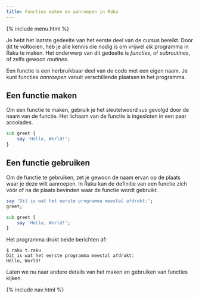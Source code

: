 ```yaml
---
title: Functies maken en aanroepen in Raku
---
```


{% include menu.html %}

Je hebt het laatste gedeelte van het eerste deel van de cursus bereikt. Door dit te voltooien, heb je alle kennis die nodig is om vrijwel _elk_ programma in Raku te maken. Het onderwerp van dit gedeelte is _functies_, of _subroutines_, of zelfs gewoon _routines_.

Een functie is een herbruikbaar deel van de code met een eigen naam. Je kunt functies _aanroepen_ vanuit verschillende plaatsen in het programma.

## Een functie maken

Om een functie te maken, gebruik je het sleutelwoord `sub` gevolgd door de naam van de functie. Het lichaam van de functie is ingesloten in een paar accolades.

```raku
sub greet {
    say 'Hello, World!';
}
```

## Een functie gebruiken

Om de functie te gebruiken, zet je gewoon de naam ervan op de plaats waar je deze wilt aanroepen. In Raku kan de definitie van een functie zich vóór of na de plaats bevinden waar de functie wordt gebruikt.

```raku
say 'Dit is wat het eerste programma meestal afdrukt:';
greet;    

sub greet {
    say 'Hello, World!';
}
```

Het programma drukt beide berichten af:

```console
$ raku t.raku
Dit is wat het eerste programma meestal afdrukt:
Hello, World!
```

Laten we nu naar andere details van het maken en gebruiken van functies kijken.

{% include nav.html %}